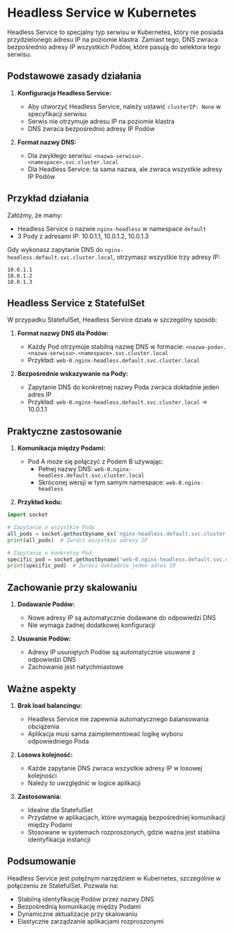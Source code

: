 # Headless Service w Kubernetes

Headless Service to specjalny typ serwisu w Kubernetes, który nie posiada przydzielonego adresu IP na poziomie klastra. Zamiast tego, DNS zwraca bezpośrednio adresy IP wszystkich Podów, które pasują do selektora tego serwisu.

## Podstawowe zasady działania

1. **Konfiguracja Headless Service:**
   - Aby utworzyć Headless Service, należy ustawić `clusterIP: None` w specyfikacji serwisu
   - Serwis nie otrzymuje adresu IP na poziomie klastra
   - DNS zwraca bezpośrednio adresy IP Podów

2. **Format nazwy DNS:**
   - Dla zwykłego serwisu: `<nazwa-serwisu>.<namespace>.svc.cluster.local`
   - Dla Headless Service: ta sama nazwa, ale zwraca wszystkie adresy IP Podów

## Przykład działania

Załóżmy, że mamy:
- Headless Service o nazwie `nginx-headless` w namespace `default`
- 3 Pody z adresami IP: 10.0.1.1, 10.0.1.2, 10.0.1.3

Gdy wykonasz zapytanie DNS do `nginx-headless.default.svc.cluster.local`, otrzymasz wszystkie trzy adresy IP:
```
10.0.1.1
10.0.1.2
10.0.1.3
```

## Headless Service z StatefulSet

W przypadku StatefulSet, Headless Service działa w szczególny sposób:

1. **Format nazwy DNS dla Podów:**
   - Każdy Pod otrzymuje stabilną nazwę DNS w formacie: `<nazwa-poda>.<nazwa-serwisu>.<namespace>.svc.cluster.local`
   - Przykład: `web-0.nginx-headless.default.svc.cluster.local`

2. **Bezpośrednie wskazywanie na Pody:**
   - Zapytanie DNS do konkretnej nazwy Poda zwraca dokładnie jeden adres IP
   - Przykład: `web-0.nginx-headless.default.svc.cluster.local` → 10.0.1.1

## Praktyczne zastosowanie

1. **Komunikacja między Podami:**
   - Pod A może się połączyć z Podem B używając:
     - Pełnej nazwy DNS: `web-0.nginx-headless.default.svc.cluster.local`
     - Skróconej wersji w tym samym namespace: `web-0.nginx-headless`

2. **Przykład kodu:**
```python
import socket

# Zapytanie o wszystkie Pody
all_pods = socket.gethostbyname_ex('nginx-headless.default.svc.cluster.local')
print(all_pods)  # Zwróci wszystkie adresy IP

# Zapytanie o konkretny Pod
specific_pod = socket.gethostbyname('web-0.nginx-headless.default.svc.cluster.local')
print(specific_pod)  # Zwróci dokładnie jeden adres IP
```

## Zachowanie przy skalowaniu

1. **Dodawanie Podów:**
   - Nowe adresy IP są automatycznie dodawane do odpowiedzi DNS
   - Nie wymaga żadnej dodatkowej konfiguracji

2. **Usuwanie Podów:**
   - Adresy IP usuniętych Podów są automatycznie usuwane z odpowiedzi DNS
   - Zachowanie jest natychmiastowe

## Ważne aspekty

1. **Brak load balancingu:**
   - Headless Service nie zapewnia automatycznego balansowania obciążenia
   - Aplikacja musi sama zaimplementować logikę wyboru odpowiedniego Poda

2. **Losowa kolejność:**
   - Każde zapytanie DNS zwraca wszystkie adresy IP w losowej kolejności
   - Należy to uwzględnić w logice aplikacji

3. **Zastosowania:**
   - Idealne dla StatefulSet
   - Przydatne w aplikacjach, które wymagają bezpośredniej komunikacji między Podami
   - Stosowane w systemach rozproszonych, gdzie ważna jest stabilna identyfikacja instancji

## Podsumowanie

Headless Service jest potężnym narzędziem w Kubernetes, szczególnie w połączeniu ze StatefulSet. Pozwala na:
- Stabilną identyfikację Podów przez nazwy DNS
- Bezpośrednią komunikację między Podami
- Dynamiczne aktualizacje przy skalowaniu
- Elastyczne zarządzanie aplikacjami rozproszonymi 